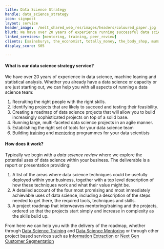 ```yaml
---
title: Data Science Strategy
handle: data_science_strategy
icon: signpost
layout: service
header_image:  /melt_shared_web_res/images/headers/coloured_paper.jpg
blurb: We have over 20 years of experience running successful data science projects. We can help you get started or take you to the next level.
linked_services: [mentoring, training, peer_review]
clients: [sainsburys, the_economist, totally_money, the_body_shop, mumsnet, net_a_porter, direct_line_group, dentsu_aegis_network, beauhurst, benefex]
display_score: S05

---
```


#### What is our data science strategy service?

We have over 20 years of experience in data science, machine leaning and statistical analysis. Whether you already have a data science or capacity or are just starting out, we can help you with all aspects of running a data science team:

1. Recruiting the right people with the right skills.
2. Identifying projects that are likely to succeed and testing their feasibility.
3. Creating a roadmap of data science projects that will allow you to build increasingly sophisticated projects on top of a solid base.
4. Running large, multi-faceted data science projects in an agile manner.
5. Establishing the right set of tools for your data science team
6. Building [training](/services/training) and [mentoring](/services/mentoring) programmes for your data scientists


#### How does it work?

Typically we begin with a *data science review* where we explore the potential uses of data science within your business. The deliverable is a report or presentation providing:

1. A list of the areas where data science techniques could be usefully deployed within your business, together with a top level description of how these techniques work and what their value might be.
2. A detailed account of the four most promising and most immediately achievable uses of data science, including a description of the steps needed to get there, the required tools, techniques and skills.
3. A project roadmap that interweaves mentoring/training and the projects, ordered so that the projects start simply and increase in complexity as the skills build up.

From here we can help you with the delivery of the roadmap, whether through [Data Science Training](/services/training) and [Data Science Mentoring](/services/mentoring) or through other project based services such as [Information Extraction](/services/information_extraction) or [Next Gen Customer Segmentation](/services/customer_segmentation)

